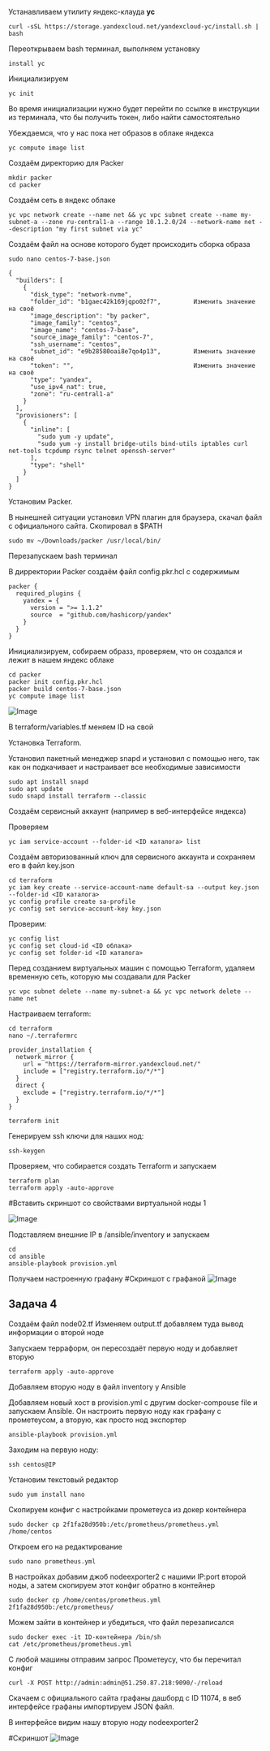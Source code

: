 Устанавливаем утилиту яндекс-клауда **yc**

```
curl -sSL https://storage.yandexcloud.net/yandexcloud-yc/install.sh | bash
```
Переоткрываем bash терминал, выполняем установку
```
install yc
```
Инициализируем
```
yc init
```
Во время инициализации нужно будет перейти по ссылке в инструкции из терминала, что бы получить токен, либо найти самостоятельно

Убеждаемся, что у нас пока нет образов в облаке яндекса
```
yc compute image list
```
Создаём директорию для Packer
```
mkdir packer
cd packer
```
Создаём сеть в яндекс облаке
```
yc vpc network create --name net && yc vpc subnet create --name my-subnet-a --zone ru-central1-a --range 10.1.2.0/24 --network-name net --description "my first subnet via yc"
```
Создаём файл на основе которого будет происходить сборка образа
```
sudo nano centos-7-base.json
```
```
{
  "builders": [
    {
      "disk_type": "network-nvme",
      "folder_id": "b1gaec42k169jqpo02f7",         Изменить значение на своё
      "image_description": "by packer",
      "image_family": "centos",
      "image_name": "centos-7-base",
      "source_image_family": "centos-7",
      "ssh_username": "centos",
      "subnet_id": "e9b28580oai8e7qo4p13",         Изменить значение на своё 
      "token": "",                                 Изменить значение на своё
      "type": "yandex",
      "use_ipv4_nat": true,
      "zone": "ru-central1-a"
    }
  ],
  "provisioners": [
    {
      "inline": [
        "sudo yum -y update",
        "sudo yum -y install bridge-utils bind-utils iptables curl net-tools tcpdump rsync telnet openssh-server"
      ],
      "type": "shell"
    }
  ]
}
```
Установим Packer.

В нынешней ситуации установил VPN плагин для браузера, скачал файл с официального сайта. Скопировал в $PATH
```
sudo mv ~/Downloads/packer /usr/local/bin/
```
Перезапускаем bash терминал 

В дирректории Packer создаём файл config.pkr.hcl с содержимым
```
packer {
  required_plugins {
    yandex = {
      version = ">= 1.1.2"
      source  = "github.com/hashicorp/yandex"
    }
  }
}
```
Инициализируем, собираем образз, проверяем, что он создался и лежит в нашем яндекс облаке
```
cd packer
packer init config.pkr.hcl
packer build centos-7-base.json
yc compute image list
```

![Image](https://i.ibb.co/8MwWQfp/Packer-images.png)

В terraform/variables.tf меняем ID на свой

Установка Terraform.

Установил пакетный менеджер snapd и установил с помощью него, так как он подкачивает и настраивает все необходимые зависимости
```
sudo apt install snapd
sudo apt update
sudo snapd install terraform --classic
```
Создаём сервисный аккаунт (например в веб-интерфейсе яндекса)

Проверяем
```
yc iam service-account --folder-id <ID каталога> list
```
Создаём авторизованный ключ для сервисного аккаунта и сохраняем его в файл key.json
```
cd terraform
yc iam key create --service-account-name default-sa --output key.json --folder-id <ID каталога>
yc config profile create sa-profile
yc config set service-account-key key.json
```
Проверим:
```
yc config list
yc config set cloud-id <ID облака>
yc config set folder-id <ID каталога>
```
Перед созданием виртуальных машин с помощью Terraform, удаляем временную сеть, которую мы создавали для Packer
```
yc vpc subnet delete --name my-subnet-a && yc vpc network delete --name net
```
Настраиваем terraform:
```
cd terraform
nano ~/.terraformrc
```
```
provider_installation {
  network_mirror {
    url = "https://terraform-mirror.yandexcloud.net/"
    include = ["registry.terraform.io/*/*"]
  }
  direct {
    exclude = ["registry.terraform.io/*/*"]
  }
}
```
```
terraform init
```
Генерируем ssh ключи для наших нод:
```
ssh-keygen
```
Проверяем, что собирается создать Terraform и запускаем
```
terraform plan
terraform apply -auto-approve
```
#Вставить скриншот со свойствами виртуальной ноды 1

![Image](https://i.ibb.co/47dKPYt/node01.png)

Подставляем внешние IP в /ansible/inventory и запускаем
```
cd
cd ansible
ansible-playbook provision.yml
```
Получаем настроенную графану
#Скриншот с графаной
![Image](https://i.ibb.co/47dKPYt/node01.png)

## **Задача 4**

Создаём файл node02.tf
Изменяем output.tf добавляем туда вывод информации о второй ноде

Запускаем терраформ, он пересоздаёт первую ноду и добавляет вторую
```
terraform apply -auto-approve
```
Добавляем вторую ноду в файл inventory у Ansible

Добавляем новый хост в provision.yml с другим docker-compouse file и запускаем Ansible. Он настроить первую ноду как графану с прометеусом, а вторую, как просто нод экспортер
```
ansible-playbook provision.yml
```
Заходим на первую ноду:
```
ssh centos@IP
```
Установим текстовый редактор
```
sudo yum install nano
```
Скопируем конфиг с настройками прометеуса из докер контейнера
```
sudo docker cp 2f1fa28d950b:/etc/prometheus/prometheus.yml /home/centos
```
Откроем его на редактирование
```
sudo nano prometheus.yml
```
В настройках добавим джоб nodeexporter2 с нашими IP:port второй ноды, а затем скопируем этот конфиг обратно в контейнер
```
sudo docker cp /home/centos/prometheus.yml 2f1fa28d950b:/etc/prometheus/
```
Можем зайти в контейнер и убедиться, что файл перезаписался
```
sudo docker exec -it ID-контейнера /bin/sh
cat /etc/prometheus/prometheus.yml
```
С любой машины отправим запрос Прометеусу, что бы перечитал конфиг
```
curl -X POST http://admin:admin@51.250.87.218:9090/-/reload
```
Скачаем с официального сайта графаны дашборд с ID 11074, в веб интерфейсе графаны импортируем JSON файл.

В интерфейсе видим нашу вторую ноду nodeexporter2

#Скриншот
![Image](https://i.ibb.co/X2z7WtJ/Vagrant-Ansible-Virtualbox.png)



